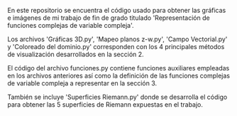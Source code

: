 En este repositorio se encuentra el código usado para obtener las gráficas e imágenes de mi trabajo de fin de grado titulado 'Representación de funciones complejas de variable compleja'.

Los archivos 'Gráficas 3D.py', 'Mapeo planos z-w.py', 'Campo Vectorial.py' y 'Coloreado del dominio.py' corresponden con los 4 principales métodos de visualización desarrollados en la sección 2.

El código del archivo funciones.py contiene funciones auxiliares empleadas en los archivos anteriores así como la definición de las funciones complejas de variable compleja a representar en la sección 3.

También se incluye 'Superficies Riemann.py' donde se desarrolla el código para obtener las 5 superficies de Riemann expuestas en el trabajo.
